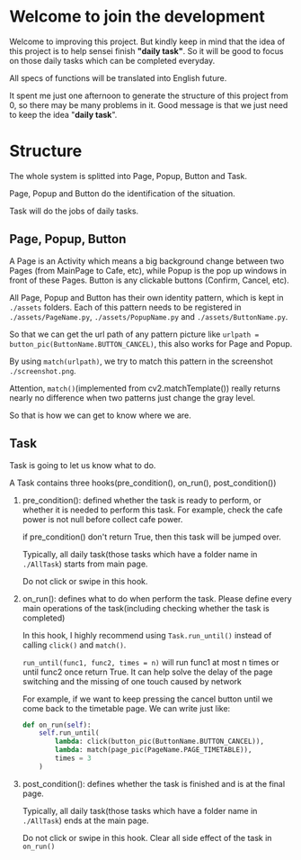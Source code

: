 # Welcome to join the development

Welcome to improving this project. But kindly keep in mind that the idea of this project is to help sensei finish **"daily task"**. So it will be good to focus on those daily tasks which can be completed everyday.

All specs of functions will be translated into English future.

It spent me just one afternoon to generate the structure of this project from 0, so there may be many problems in it. Good message is that we just need to keep the idea "**daily task**".

# Structure

The whole system is splitted into Page, Popup, Button and Task.

Page, Popup and Button do the identification of the situation.

Task will do the jobs of daily tasks.

## Page, Popup, Button

A Page is an Activity which means a big background change between two Pages (from MainPage to Cafe, etc), while Popup is the pop up windows in front of these Pages. Button is any clickable buttons (Confirm, Cancel, etc). 

All Page, Popup and Button has their own identity pattern, which is kept in `./assets` folders. Each of this pattern needs to be registered in `./assets/PageName.py`, `./assets/PopupName.py` and `./assets/ButtonName.py`.

So that we can get the url path of any pattern picture like `urlpath = button_pic(ButtonName.BUTTON_CANCEL)`, this also works for Page and Popup.

By using `match(urlpath)`, we try to match this pattern in the screenshot `./screenshot.png`.

Attention, `match()`(implemented from cv2.matchTemplate()) really returns nearly no difference when two patterns just change the gray level.

So that is how we can get to know where we are.

## Task

Task is going to let us know what to do.

A Task contains three hooks(pre_condition(), on_run(), post_condition())

1. pre_condition(): defined whether the task is ready to perform, or whether it is needed to perform this task. For example, check the cafe power is not null before collect cafe power.

    if pre_condition() don't return True, then this task will be jumped over.

    Typically, all daily task(those tasks which have a folder name in `./AllTask`) starts from main page.

    Do not click or swipe in this hook.

2. on_run(): defines what to do when perform the task. Please define every main operations of the task(including checking whether the task is completed)

    In this hook, I highly recommend using `Task.run_until()` instead of calling `click()` and `match()`.

    `run_until(func1, func2, times = n)` will run func1 at most n times or until func2 once return True. It can help solve the delay of the page switching and the missing of one touch caused by network

    For example, if we want to keep pressing the cancel button until we come back to the timetable page. We can write just like:

    ```python
    def on_run(self):
        self.run_until(
            lambda: click(button_pic(ButtonName.BUTTON_CANCEL)),
            lambda: match(page_pic(PageName.PAGE_TIMETABLE)),
            times = 3
        )
    ```

3. post_condition(): defines whether the task is finished and is at the final page.

    Typically, all daily task(those tasks which have a folder name in `./AllTask`) ends at the main page.

    Do not click or swipe in this hook. Clear all side effect of the task in `on_run()`